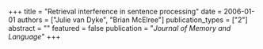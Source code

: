 +++
title = "Retrieval interference in sentence processing"
date = 2006-01-01
authors = ["Julie van Dyke", "Brian McElree"]
publication_types = ["2"]
abstract = ""
featured = false
publication = "*Journal of Memory and Language*"
+++

